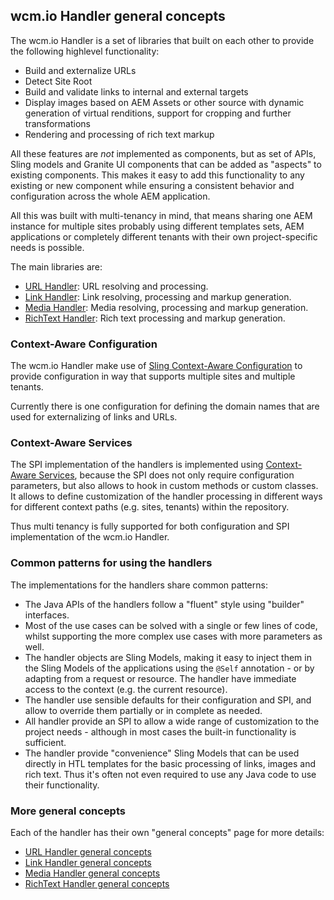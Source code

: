 ## wcm.io Handler general concepts

The wcm.io Handler is a set of libraries that built on each other to provide the following highlevel functionality:

* Build and externalize URLs
* Detect Site Root
* Build and validate links to internal and external targets
* Display images based on AEM Assets or other source with dynamic generation of virtual renditions, support for cropping and further transformations
* Rendering and processing of rich text markup

All these features are _not_ implemented as components, but as set of APIs, Sling models and Granite UI components that can be added as "aspects" to existing components. This makes it easy to add this functionality to any existing or new component while ensuring a consistent behavior and configuration across the whole AEM application.

All this was built with multi-tenancy in mind, that means sharing one AEM instance for multiple sites probably using different templates sets, AEM applications or completely different tenants with their own project-specific needs is possible.

The main libraries are:

* [URL Handler][url-handler]: URL resolving and processing.
* [Link Handler][link-handler]: Link resolving, processing and markup generation.
* [Media Handler][media-handler]: Media resolving, processing and markup generation.
* [RichText Handler][richtext-handler]: Rich text processing and markup generation.


### Context-Aware Configuration

The wcm.io Handler make use of [Sling Context-Aware Configuration][sling-caconfig] to provide configuration in way that supports multiple sites and multiple tenants.

Currently there is one configuration for defining the domain names that are used for externalizing of links and URLs.


### Context-Aware Services

The SPI implementation of the handlers is implemented using [Context-Aware Services][wcmmio-sling-caservices], because the SPI does not only require configuration parameters, but also allows to hook in custom methods or custom classes. It allows to define customization of the handler processing in different ways for different context paths (e.g. sites, tenants) within the repository.

Thus multi tenancy is fully supported for both configuration and SPI implementation of the wcm.io Handler.


### Common patterns for using the handlers

The implementations for the handlers share common patterns:

* The Java APIs of the handlers follow a "fluent" style using "builder" interfaces.
* Most of the use cases can be solved with a single or few lines of code, whilst supporting the more complex use cases with more parameters as well.
* The handler objects are Sling Models, making it easy to inject them in the Sling Models of the applications using the `@Self` annotation - or by adapting from a request or resource. The handler have immediate access to the context (e.g. the current resource).
* The handler use sensible defaults for their configuration and SPI, and allow to override them partially or in complete as needed.
* All handler provide an SPI to allow a wide range of customization to the project needs - although in most cases the built-in functionality is sufficient.
* The handler provide "convenience" Sling Models that can be used directly in HTL templates for the basic processing of links, images and rich text. Thus it's often not even required to use any Java code to use their functionality.


### More general concepts

Each of the handler has their own "general concepts" page for more details:

* [URL Handler general concepts][url-handler-general-concepts]
* [Link Handler general concepts][link-handler-general-concepts]
* [Media Handler general concepts][media-handler-general-concepts]
* [RichText Handler general concepts][richtext-handler-general-concepts]


[url-handler]: url/
[link-handler]: link/
[media-handler]: media/
[richtext-handler]: richtext/
[url-handler-general-concepts]: url/general-concepts.html
[link-handler-general-concepts]: link/general-concepts.html
[media-handler-general-concepts]: media/general-concepts.html
[richtext-handler-general-concepts]: richtext/general-concepts.html
[sling-caconfig]: https://sling.apache.org/documentation/bundles/context-aware-configuration/context-aware-configuration.html
[wcmmio-sling-caservices]: https://wcm.io/sling/commons/context-aware-services.html
